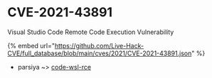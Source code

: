 # CVE-2021-43891

Visual Studio Code Remote Code Execution Vulnerability

{% embed url="https://github.com/Live-Hack-CVE/full_database/blob/main/cves/2021/CVE-2021-43891.json" %}


* parsiya ~> [code-wsl-rce](https://www.alice-snow.ru/2021/database/cve-2021-43891/code-wsl-rce-parsiya)